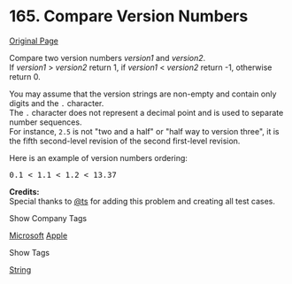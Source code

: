 # 165. Compare Version Numbers

[Original Page](https://leetcode.com/problems/compare-version-numbers/)

Compare two version numbers _version1_ and _version2_.  
If _version1_ > _version2_ return 1, if _version1_ < _version2_ return -1, otherwise return 0.

You may assume that the version strings are non-empty and contain only digits and the `.` character.  
The `.` character does not represent a decimal point and is used to separate number sequences.  
For instance, `2.5` is not "two and a half" or "half way to version three", it is the fifth second-level revision of the second first-level revision.

Here is an example of version numbers ordering:

<pre>0.1 < 1.1 < 1.2 < 13.37</pre>

**Credits:**  
Special thanks to [@ts](https://oj.leetcode.com/discuss/user/ts) for adding this problem and creating all test cases.

<div>

<div id="company_tags" class="btn btn-xs btn-warning">Show Company Tags</div>

<span class="hidebutton">[Microsoft](/company/microsoft/) [Apple](/company/apple/)</span></div>

<div>

<div id="tags" class="btn btn-xs btn-warning">Show Tags</div>

<span class="hidebutton">[String](/tag/string/)</span></div>